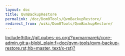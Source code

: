 ```yaml
---
layout: doc
title: QvmBackupRestore
permalink: /doc/Dom0Tools/QvmBackupRestore/
redirect_from: /wiki/Dom0Tools/QvmBackupRestore/
---
```


[Include(http://git.qubes-os.org/?p=marmarek/core-admin.git;a=blob\_plain;f=doc/qvm-tools/qvm-backup-restore.rst;hb=master, text/x-rst)?](/doc/Dom0Tools/Include(http%3A/git.qubes-os.org?p=marmarek/core-admin.git;a=blob_plain;f=doc/qvm-tools/qvm-backup-restore.rst;hb=master,%20text/x-rst))
